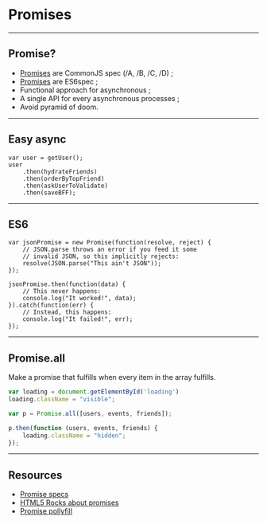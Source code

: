 # Promises

---


## Promise?

* [Promises](http://wiki.commonjs.org/wiki/Promises) are CommonJS spec (/A, /B, /C, /D) ;
* [Promises](http://www.html5rocks.com/en/tutorials/es6/promises/#toc-api) are ES6spec ;
* Functional approach for asynchronous ;
* A single API for every asynchronous processes ;
* Avoid pyramid of doom.

---

## Easy async

```
var user = getUser();
user
    .then(hydrateFriends)
    .then(orderByTopFriend)
    .then(askUserToValidate)
    .then(saveBFF);
```

---

## ES6

```
var jsonPromise = new Promise(function(resolve, reject) {
    // JSON.parse throws an error if you feed it some
    // invalid JSON, so this implicitly rejects:
    resolve(JSON.parse("This ain't JSON"));
});

jsonPromise.then(function(data) {
    // This never happens:
    console.log("It worked!", data);
}).catch(function(err) {
    // Instead, this happens:
    console.log("It failed!", err);
});
```

---

<!-- .slide: class="no-transform" -->

Promise.all
-----------

Make a promise that fulfills when every item in the array fulfills.

``` javascript
var loading = document.getElementById('loading')
loading.className = "visible";

var p = Promise.all([users, events, friends]);

p.then(function (users, events, friends) {
    loading.className = "hidden";
});
```

---

## Resources

* [Promise specs](https://github.com/domenic/promises-unwrapping)
* [HTML5 Rocks about promises](http://www.html5rocks.com/en/tutorials/es6/promises/)
* [Promise pollyfill](https://github.com/jakearchibald/ES6-Promises)
